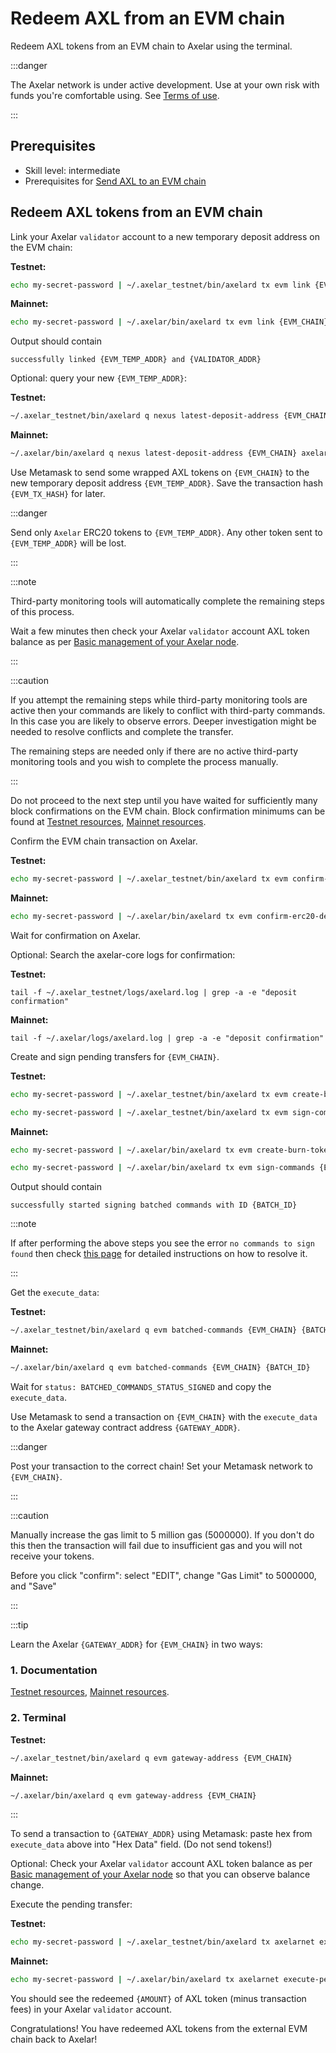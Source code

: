# Redeem AXL from an EVM chain

Redeem AXL tokens from an EVM chain to Axelar using the terminal.

:::danger

The Axelar network is under active development.  Use at your own risk with funds you're comfortable using.  See [Terms of use](/terms-of-use).

:::
## Prerequisites

- Skill level: intermediate
- Prerequisites for [Send AXL to an EVM chain](/tutorials/axl-to-evm)

## Redeem AXL tokens from an EVM chain

Link your Axelar `validator` account to a new temporary deposit address on the EVM chain:

**Testnet:**
```bash
echo my-secret-password | ~/.axelar_testnet/bin/axelard tx evm link {EVM_CHAIN} axelarnet {VALIDATOR_ADDR} uaxl --from validator --gas auto --gas-adjustment 1.5 --chain-id axelar-testnet-lisbon-3 --home ~/.axelar_testnet/.core
```

**Mainnet:**
```bash
echo my-secret-password | ~/.axelar/bin/axelard tx evm link {EVM_CHAIN} axelarnet {VALIDATOR_ADDR} uaxl --from validator --gas auto --gas-adjustment 1.5 --chain-id axelar-dojo-1 --home ~/.axelar/.core
```

Output should contain

```
successfully linked {EVM_TEMP_ADDR} and {VALIDATOR_ADDR}
```

Optional: query your new `{EVM_TEMP_ADDR}`:

**Testnet:**
```bash
~/.axelar_testnet/bin/axelard q nexus latest-deposit-address {EVM_CHAIN} axelarnet {VALIDATOR_ADDR}
```

**Mainnet:**
```bash
~/.axelar/bin/axelard q nexus latest-deposit-address {EVM_CHAIN} axelarnet {VALIDATOR_ADDR}
```

Use Metamask to send some wrapped AXL tokens on `{EVM_CHAIN}` to the new temporary deposit address `{EVM_TEMP_ADDR}`.  Save the transaction hash `{EVM_TX_HASH}` for later.

:::danger

Send only `Axelar` ERC20 tokens to `{EVM_TEMP_ADDR}`.  Any other token sent to `{EVM_TEMP_ADDR}` will be lost.

:::

:::note

Third-party monitoring tools will automatically complete the remaining steps of this process.

Wait a few minutes then check your Axelar `validator` account AXL token balance as per [Basic management of your Axelar node](/setup/basic.md).

:::

:::caution

If you attempt the remaining steps while third-party monitoring tools are active then your commands are likely to conflict with third-party commands.  In this case you are likely to observe errors.  Deeper investigation might be needed to resolve conflicts and complete the transfer.

The remaining steps are needed only if there are no active third-party monitoring tools and you wish to complete the process manually.

:::

Do not proceed to the next step until you have waited for sufficiently many block confirmations on the EVM chain.  Block confirmation minimums can be found at [Testnet resources](https://docs.axelar.dev/#/resources/testnet-releases), [Mainnet resources](https://docs.axelar.dev/#/resources/mainnet-releases).

Confirm the EVM chain transaction on Axelar.

**Testnet:**
```bash
echo my-secret-password | ~/.axelar_testnet/bin/axelard tx evm confirm-erc20-deposit {EVM_CHAIN} {EVM_TX_HASH} {AMOUNT} {EVM_TEMP_ADDR} --from validator --gas auto --gas-adjustment 1.5 --chain-id axelar-testnet-lisbon-3 --home ~/.axelar_testnet/.core
```

**Mainnet:**
```bash
echo my-secret-password | ~/.axelar/bin/axelard tx evm confirm-erc20-deposit {EVM_CHAIN} {EVM_TX_HASH} {AMOUNT} {EVM_TEMP_ADDR} --from validator --gas auto --gas-adjustment 1.5 --chain-id axelar-dojo-1 --home ~/.axelar/.core
```

Wait for confirmation on Axelar.

Optional: Search the axelar-core logs for confirmation:

**Testnet:**
```
tail -f ~/.axelar_testnet/logs/axelard.log | grep -a -e "deposit confirmation"
```

**Mainnet:**
```
tail -f ~/.axelar/logs/axelard.log | grep -a -e "deposit confirmation"
```

Create and sign pending transfers for `{EVM_CHAIN}`.

**Testnet:**
```bash
echo my-secret-password | ~/.axelar_testnet/bin/axelard tx evm create-burn-tokens {EVM_CHAIN} --from validator --chain-id axelar-testnet-lisbon-3 --home ~/.axelar_testnet/.core --gas auto --gas-adjustment 1.5

echo my-secret-password | ~/.axelar_testnet/bin/axelard tx evm sign-commands {EVM_CHAIN} --from validator --gas auto --gas-adjustment 1.2 --chain-id axelar-testnet-lisbon-3 --home ~/.axelar_testnet/.core
```

**Mainnet:**
```bash
echo my-secret-password | ~/.axelar/bin/axelard tx evm create-burn-tokens {EVM_CHAIN} --from validator --chain-id axelar-dojo-1 --home ~/.axelar/.core --gas auto --gas-adjustment 1.5

echo my-secret-password | ~/.axelar/bin/axelard tx evm sign-commands {EVM_CHAIN} --from validator --gas auto --gas-adjustment 1.2 --chain-id axelar-dojo-1 --home ~/.axelar/.core
```

Output should contain

```
successfully started signing batched commands with ID {BATCH_ID}
```

:::note

If after performing the above steps you see the error `no commands to sign found` then check [this page](/faqs/ex5-problem.md) for detailed instructions on how to resolve it.

:::

Get the `execute_data`:

**Testnet:**
```bash
~/.axelar_testnet/bin/axelard q evm batched-commands {EVM_CHAIN} {BATCH_ID}
```

**Mainnet:**
```bash
~/.axelar/bin/axelard q evm batched-commands {EVM_CHAIN} {BATCH_ID}
```

Wait for `status: BATCHED_COMMANDS_STATUS_SIGNED` and copy the `execute_data`.

Use Metamask to send a transaction on `{EVM_CHAIN}` with the `execute_data` to the Axelar gateway contract address `{GATEWAY_ADDR}`.

:::danger

Post your transaction to the correct chain!  Set your Metamask network to `{EVM_CHAIN}`.  

:::

:::caution

Manually increase the gas limit to 5 million gas (5000000).  If you don't do this then the transaction will fail due to insufficient gas and you will not receive your tokens.

Before you click "confirm": select "EDIT", change "Gas Limit" to 5000000, and "Save"

:::

:::tip

Learn the Axelar `{GATEWAY_ADDR}` for `{EVM_CHAIN}` in two ways:
### 1. Documentation

[Testnet resources](https://docs.axelar.dev/#/resources/testnet-releases), [Mainnet resources](https://docs.axelar.dev/#/resources/mainnet-releases).
### 2. Terminal

**Testnet:**
```bash
~/.axelar_testnet/bin/axelard q evm gateway-address {EVM_CHAIN}
```

**Mainnet:**
```bash
~/.axelar/bin/axelard q evm gateway-address {EVM_CHAIN}
```

:::

To send a transaction to `{GATEWAY_ADDR}` using Metamask: paste hex from `execute_data` above into "Hex Data" field.  (Do not send tokens!)

Optional: Check your Axelar `validator` account AXL token balance as per [Basic management of your Axelar node](/setup/basic.md) so that you can observe balance change.

Execute the pending transfer:

**Testnet:**
```bash
echo my-secret-password | ~/.axelar_testnet/bin/axelard tx axelarnet execute-pending-transfers --from validator --gas auto --gas-adjustment 1.5 --chain-id axelar-testnet-lisbon-3 --home ~/.axelar_testnet/.core
```

**Mainnet:**
```bash
echo my-secret-password | ~/.axelar/bin/axelard tx axelarnet execute-pending-transfers --from validator --gas auto --gas-adjustment 1.5 --chain-id axelar-dojo-1 --home ~/.axelar/.core
```

You should see the redeemed `{AMOUNT}` of AXL token (minus transaction fees) in your Axelar `validator` account.

Congratulations!  You have redeemed AXL tokens from the external EVM chain back to Axelar!
